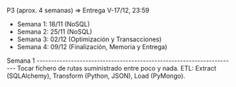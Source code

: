 P3 (aprox. 4 semanas) => Entrega V-17/12, 23:59

* Semana 1: 18/11 (NoSQL)
* Semana 2: 25/11 (NoSQL)
* Semana 3: 02/12 (Optimización y Transacciones)
* Semana 4: 09/12 (Finalización, Memoria y Entrega)


Semana 1 ----------------------------------------------------------------------
Tocar fichero de rutas suministrado entre poco y nada.
ETL: Extract (SQLAlchemy), Transform (Python, JSON), Load (PyMongo).

